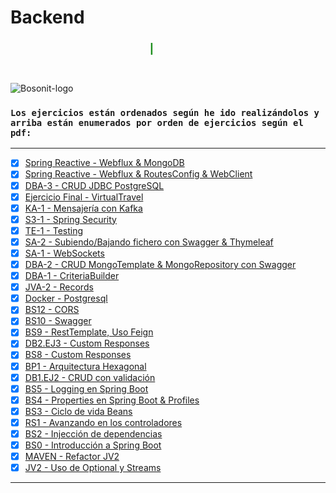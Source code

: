 # Backend

<marquee style="width: 45%; color: green; font-size: 25px;">
<b>Ejercicios de BackEnd en Bosonit</b></marquee>

#
![Bosonit-logo](https://cdn.bosonit.com/n-content/uploads/2021/12/bosonit_web.png)

### `Los ejercicios están ordenados según he ido realizándolos y arriba están enumerados por orden de ejercicios según el pdf:`
***
- [x] [Spring Reactive - Webflux & MongoDB](https://github.com/druiz912/JAVA_EJERCICIOS/tree/master/27.1%20SpringWebfluxCRUDMongo)
- [x] [Spring Reactive - Webflux & RoutesConfig & WebClient](https://github.com/druiz912/JAVA_EJERCICIOS/tree/master/27%20SpringReactiveWebFlux)
- [x] [DBA-3 - CRUD JDBC PostgreSQL](https://github.com/druiz912/JAVA_EJERCICIOS/tree/master/26%20DBA-3)
- [x] [Ejercicio Final - VirtualTravel](https://github.com/druiz912/ProyectoFinalCloud)
- [x] [KA-1 - Mensajería con Kafka](https://github.com/druiz912/JAVA_EJERCICIOS/tree/master/24%20KA-1)
- [x] [S3-1 - Spring Security](https://github.com/druiz912/JAVA_EJERCICIOS/tree/master/23%20S3-1)
- [x] [TE-1 - Testing](https://github.com/druiz912/JAVA_EJERCICIOS/tree/master/22%20T3-1)
- [x] [SA-2 - Subiendo/Bajando fichero con Swagger & Thymeleaf](https://github.com/druiz912/JAVA_EJERCICIOS/tree/master/21%20SA-2)
- [x] [SA-1 - WebSockets](https://github.com/druiz912/JAVA_EJERCICIOS/tree/master/20%20SA-1)
- [x] [DBA-2 - CRUD MongoTemplate & MongoRepository con Swagger](https://github.com/druiz912/JAVA_EJERCICIOS/tree/master/19%20DBA-2)
- [x] [DBA-1 - CriteriaBuilder](https://github.com/druiz912/JAVA_EJERCICIOS/tree/master/18%20DBA-1)
- [x] [JVA-2 - Records](https://github.com/druiz912/JAVA_EJERCICIOS/tree/master/JVA-2)
- [x] [Docker - Postgresql](https://github.com/druiz912/JAVA_EJERCICIOS/tree/master/16%20EJ-Docker)
- [x] [BS12 - CORS](https://github.com/druiz912/JAVA_EJERCICIOS/tree/master/15%20BS-12)
- [x] [BS10 - Swagger](https://github.com/druiz912/JAVA_EJERCICIOS/tree/master/14%20BS-10)
- [x] [BS9 - RestTemplate, Uso Feign](https://github.com/druiz912/JAVA_EJERCICIOS/tree/master/13%20BS-9)
- [x] [DB2.EJ3 - Custom Responses](https://github.com/druiz912/JAVA_EJERCICIOS/tree/master/12%20DB2-EJ3)
- [x] [BS8 - Custom Responses](https://github.com/druiz912/JAVA_EJERCICIOS/tree/master/11%20BS-8)
- [x] [BP1 - Arquitectura Hexagonal](https://github.com/druiz912/JAVA_EJERCICIOS/tree/master/10%20BP-1)
- [x] [DB1.EJ2 - CRUD con validación](https://github.com/druiz912/JAVA_EJERCICIOS/tree/master/09%20DB1-EJ2)
- [x] [BS5 - Logging en Spring Boot](https://github.com/druiz912/JAVA_EJERCICIOS/tree/master/08%20BS-5)
- [x] [BS4 - Properties en Spring Boot & Profiles](https://github.com/druiz912/JAVA_EJERCICIOS/tree/master/07%20BS4.1-perfiles)
- [x] [BS3 - Ciclo de vida Beans](https://github.com/druiz912/JAVA_EJERCICIOS/tree/master/05%20BS-3)
- [x] [RS1 - Avanzando en los controladores](https://github.com/druiz912/JAVA_EJERCICIOS/tree/master/04%20RS-1)
- [x] [BS2 - Injección de dependencias](https://github.com/druiz912/JAVA_EJERCICIOS/tree/master/03%20BS-2)
- [x] [BS0 - Introducción a Spring Boot](https://github.com/druiz912/JAVA_EJERCICIOS/tree/master/02%20BS-0)
- [x] [MAVEN - Refactor JV2](https://github.com/druiz912/JAVA_EJERCICIOS/tree/master/Ejercicio1)
- [x] [JV2 - Uso de Optional y Streams](https://github.com/druiz912/JAVA_EJERCICIOS/tree/master/01%20LeerFichero)

***
